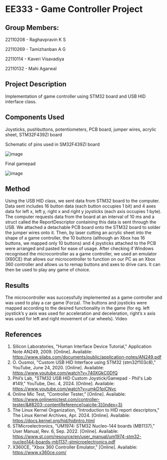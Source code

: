 # EE333 - Game Controller Project

## Group Members:
22110208 - Raghavpravin K S

22110269 - Tamizhanban A G

22110114 - Kaveri Visavadiya

22110132 - Mahi Agarwal

## Project Description
Implementation of game controller using STM32 board and USB HID interface class.

## Components Used
Joysticks, pushbuttons, potentiometers, PCB board, jumper wires, acrylic sheet, STM32F439ZI board

Schematic of pins used in SM32F439ZI board

![image](https://github.com/user-attachments/assets/526ae2ae-b71d-484b-b724-b773e5abba68)


Final gamepad

![image](https://github.com/user-attachments/assets/8315416e-2e0e-41fa-8b5d-200570e97cf6)

## Method
Using the USB HID class, we sent data from STM32 board to the computer. Data sent includes 16 button data (each button occupies 1 bit) and 4 axes data for left x, left y, right x and right y joysticks (each axis occupies 1 byte). The computer requests data from the board at an interval of 10 ms and a struct called the ReportDescriptor containing this data is sent through the USB. We attached a detachable PCB board onto the STM32 board to solder the jumper wires onto it. Then, by laser cutting an acrylic sheet into the shape of a game controller, the 10 buttons (although an Xbox has 16 buttons, we mapped only 10 buttons) and 4 joysticks attached to the PCB were arranged and pasted for ease of usage. After checking if Windows recognised the microcontroller as a game controller, we used an emulator (X60CE) that allows our microcontroller to function on our PC as an Xbox 360 controller and allows us to remap buttons and axes to drive cars. It can then be used to play any game of choice.

## Results
The microcontroller was successfully implemented as a game controller and was used to play a car game (Forza). The buttons and joysticks were mapped according to the desired functionality in the game (for eg. left joystick’s y axis was used for acceleration and deceleration, right’s x axis was used for left and right movement of car wheels). Video
 
## References
1. Silicon Laboratories, "Human Interface Device Tutorial," Application Note AN249, 2009. [Online]. Available: https://www.silabs.com/documents/public/application-notes/AN249.pdf
2. O. Ousmoi, "Custom USB HID Interface using STM32 (stm32f103c8)," YouTube, June 24, 2020. [Online]. Available: https://www.youtube.com/watch?v=740XGkC0DfQ 
3. Phil’s Lab, "STM32 USB HID Custom Joystick/Gamepad - Phil's Lab #149," YouTube, Dec. 4, 2024. [Online]. Available: https://www.youtube.com/watch?v=umkD1piCNvc
4. Online Mic Test, "Controller Tester," [Online]. Available: https://www.onlinemictest.com/controller-tester/&#8203;:contentReference[oaicite:3]{index=3}
5. The Linux Kernel Organization, "Introduction to HID report descriptors," The Linux Kernel Archives, Apr. 2024. [Online]. Available: https://docs.kernel.org/hid/hidintro.html 
6. STMicroelectronics, "UM1974: STM32 Nucleo-144 boards (MB1137)," User Manual, Rev. 6, Sep. 2022. [Online]. Available: https://www.st.com/resource/en/user_manual/um1974-stm32-nucleo144-boards-mb1137-stmicroelectronics.pdf
7. X360CE, "Xbox 360 Controller Emulator," [Online]. Available: https://www.x360ce.com/​
